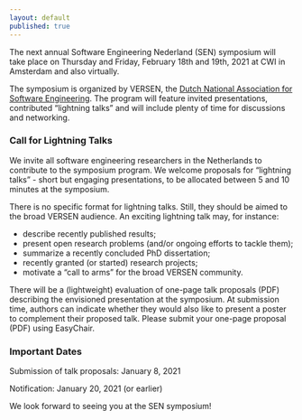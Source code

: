 ```yaml
---
layout: default
published: true
---
```


The next annual Software Engineering Nederland (SEN) symposium will
take place on Thursday and Friday, February 18th and 19th, 2021 at CWI in Amsterdam and also virtually. 

The symposium is organized by VERSEN, the [Dutch National Association
for Software Engineering](https://www.versen.nl/). The program will
feature invited presentations, contributed “lightning talks” and will
include plenty of time for discussions and networking.

<!--
### Invited Speakers

* Wil van der Aalst (RWTH Aachen University, Germany)
* Vasilios Andrikopoulos (University of Groningen, The Netherlands)
* Dino Distefano (Facebook, UK)
* Veelasha Moonsamy (Radboud University, The Netherlands) 
* Alexandra Silva (University College London, UK)
* Jan van Zoest (Royal Philips, The Netherlands) 
-->

### Call for Lightning Talks

We invite all software engineering researchers in the Netherlands to
contribute to the symposium program. We welcome proposals for
“lightning talks” - short but engaging presentations, to be allocated
between 5 and 10 minutes at the symposium.

There is no specific format for lightning talks. Still, they should be
aimed to the broad VERSEN audience. An exciting lightning talk may,
for instance:

* describe recently published results; 
* present open research problems (and/or ongoing efforts to tackle
them); 
* summarize a recently concluded PhD dissertation; 
* recently granted (or started) research projects; 
* motivate a “call to arms” for the broad VERSEN community.  

There will be a (lightweight) evaluation of one-page talk proposals
(PDF) describing the envisioned presentation at the symposium. At
submission time, authors can indicate whether they would also like to
present a poster to complement their proposed talk.  Please submit
your one-page proposal (PDF) using EasyChair.

<!--
[https://easychair.org/conferences/?conf=sensymposium2020](https://easychair.org/conferences/?conf=sensymposium2020)
-->
### Important Dates 

Submission of talk proposals: January 8, 2021

Notification: January 20, 2021 (or earlier) 

We look forward to seeing you at the SEN symposium!
